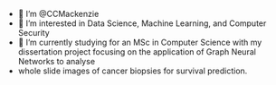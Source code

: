 - 👋 I’m @CCMackenzie
- 👀 I’m interested in Data Science, Machine Learning, and Computer Security
- 🌱 I’m currently studying for an MSc in Computer Science with my dissertation project focusing on the application of Graph Neural Networks to analyse
- whole slide images of cancer biopsies for survival prediction.

<!---
CCMackenzie/CCMackenzie is a ✨ special ✨ repository because its `README.md` (this file) appears on your GitHub profile.
You can click the Preview link to take a look at your changes.
--->
